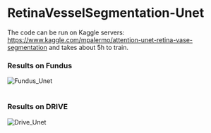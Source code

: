 # RetinaVesselSegmentation-Unet
The code can be run on Kaggle servers: https://www.kaggle.com/mpalermo/attention-unet-retina-vase-segmentation and takes about 5h to train.

### Results on Fundus
![Fundus_Unet](https://i.imgur.com/jZ3yDEK.png)<br><br>

### Results on DRIVE
![Drive_Unet](https://i.imgur.com/9RTa7N1.png)<br><br>
